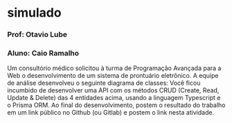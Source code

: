 # simulado

### Prof: Otavio Lube
### Aluno: Caio Ramalho

Um consultório médico solicitou à turma de Programação Avançada para a Web o desenvolvimento de um sistema de prontuário eletrônico. A equipe de análise desenvolveu o seguinte diagrama de classes:
Você ficou incumbido de desenvolver uma API com os métodos CRUD (Create, Read, Update & Delete) das 4 entidades acima, usando a linguagem Typescript e o Prisma ORM. Ao final do desenvolvimento, postem o resultado do trabalho em um link público no Github (ou Gitlab) e postem o link nesta atividade.
